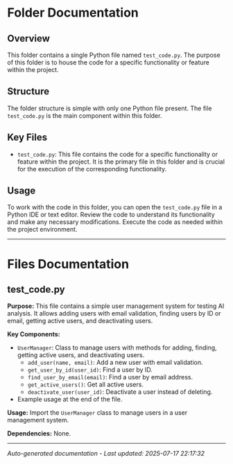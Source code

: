# Folder Documentation

## Overview
This folder contains a single Python file named `test_code.py`. The purpose of this folder is to house the code for a specific functionality or feature within the project.

## Structure
The folder structure is simple with only one Python file present. The file `test_code.py` is the main component within this folder.

## Key Files
- `test_code.py`: This file contains the code for a specific functionality or feature within the project. It is the primary file in this folder and is crucial for the execution of the corresponding functionality.

## Usage
To work with the code in this folder, you can open the `test_code.py` file in a Python IDE or text editor. Review the code to understand its functionality and make any necessary modifications. Execute the code as needed within the project environment.

---

# Files Documentation

## test_code.py

**Purpose:** This file contains a simple user management system for testing AI analysis. It allows adding users with email validation, finding users by ID or email, getting active users, and deactivating users.

**Key Components:**
- `UserManager`: Class to manage users with methods for adding, finding, getting active users, and deactivating users.
  - `add_user(name, email)`: Add a new user with email validation.
  - `get_user_by_id(user_id)`: Find a user by ID.
  - `find_user_by_email(email)`: Find a user by email address.
  - `get_active_users()`: Get all active users.
  - `deactivate_user(user_id)`: Deactivate a user instead of deleting.
- Example usage at the end of the file.

**Usage:** Import the `UserManager` class to manage users in a user management system.

**Dependencies:** None.

---
*Auto-generated documentation - Last updated: 2025-07-17 22:17:32*
